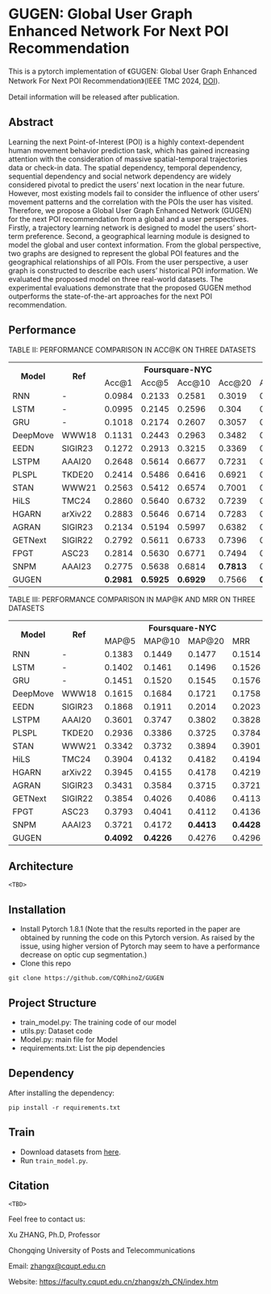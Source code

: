 # GUGEN: Global User Graph Enhanced Network For Next POI Recommendation

This is a pytorch implementation of 《GUGEN: Global User Graph Enhanced Network For Next POI Recommendation》(IEEE TMC 2024, [DOI](https://doi.org/10.1109/TMC.2024.3455107)). 

Detail information will be released after publication.


## Abstract

Learning the next Point-of-Interest (POI) is a highly context-dependent human movement behavior prediction task, which has gained increasing attention with the consideration of massive spatial-temporal trajectories data or check-in data. The spatial dependency, temporal dependency, sequential dependency and social network dependency are widely considered pivotal to predict the users’ next location in the near future. However, most existing models fail to consider the influence of other users’ movement patterns and the correlation with the POIs the user has visited. Therefore, we propose a Global User Graph Enhanced Network (GUGEN) for the next POI recommendation from a global and a user perspectives. Firstly, a trajectory learning network is designed to model the users’ short-term preference. Second, a geographical learning module is designed to
model the global and user context information. From the global perspective, two graphs are designed to represent the global POI features and the geographical relationships of all POIs. From the user perspective, a user graph is constructed to describe each users’ historical POI information. We evaluated the proposed model on three real-world datasets. The experimental evaluations demonstrate that the proposed GUGEN method outperforms the state-of-the-art approaches for the next POI recommendation.

## Performance
TABLE II: PERFORMANCE COMPARISON IN ACC@K ON THREE DATASETS
<table style="width:100%;">
  <tr>
    <th rowspan="2">Model</th>
    <th rowspan="2">Ref</th>
    <th colspan="4">Foursquare-NYC</th>
    <th colspan="4">Foursquare-TKY</th>
    <th colspan="4">Gowalla-CA</th>
  </tr>
  <tr>
    <td>Acc@1</td>
    <td>Acc@5</td>
    <td>Acc@10</td>
    <td>Acc@20</td>
    <td>Acc@1</td>
    <td>Acc@5</td>
    <td>Acc@10</td>
    <td>Acc@20</td>
    <td>Acc@1</td>
    <td>Acc@5</td>
    <td>Acc@10</td>
    <td>Acc@20</td>
  </tr>
  <tr>
    <td>RNN</td>
    <td>-</td>
    <td>0.0984</td>
    <td>0.2133</td>
    <td>0.2581</td>
    <td>0.3019</td>
    <td>0.0772</td>
    <td>0.1474</td>
    <td>0.1682</td>
    <td>0.1763</td>
    <td>0.0534</td>
    <td>0.13</td>
    <td>0.1451</td>
    <td>0.1534</td>
  </tr>
  <tr>
    <td>LSTM</td>
    <td>-</td>
    <td>0.0995</td>
    <td>0.2145</td>
    <td>0.2596</td>
    <td>0.304</td>
    <td>0.0778</td>
    <td>0.1476</td>
    <td>0.1691</td>
    <td>0.1765</td>
    <td>0.0535</td>
    <td>0.1302</td>
    <td>0.1461</td>
    <td>0.1543</td>
  </tr>
  <tr>
    <td>GRU</td>
    <td>-</td>
    <td>0.1018</td>
    <td>0.2174</td>
    <td>0.2607</td>
    <td>0.3057</td>
    <td>0.0782</td>
    <td>0.1493</td>
    <td>0.1697</td>
    <td>0.1771</td>
    <td>0.0541</td>
    <td>0.1306</td>
    <td>0.1470</td>
    <td>0.1548</td>
  </tr>
  <tr>
    <td>DeepMove</td>
    <td>WWW18</td>
    <td>0.1131</td>
    <td>0.2443</td>
    <td>0.2963</td>
    <td>0.3482</td>
    <td>0.0891</td>
    <td>0.1692</td>
    <td>0.1935</td>
    <td>0.2022</td>
    <td>0.0613</td>
    <td>0.1491</td>
    <td>0.1674</td>
    <td>0.1765</td>
  </tr>
  <tr>
    <td>EEDN</td>
    <td>SIGIR23</td>
    <td>0.1272</td>
    <td>0.2913</td>
    <td>0.3215</td>
    <td>0.3369</td>
    <td>0.0954</td>
    <td>0.2242</td>
    <td>0.2717</td>
    <td>0.2963</td>
    <td>0.0736</td>
    <td>0.1848</td>
    <td>0.2427</td>
    <td>0.2501</td>
  </tr>
  <tr>
    <td>LSTPM</td>
    <td>AAAI20</td>
    <td>0.2648</td>
    <td>0.5614</td>
    <td>0.6677</td>
    <td>0.7231</td>
    <td>0.2195</td>
    <td>0.3141</td>
    <td>0.4297</td>
    <td>0.5275</td>
    <td>0.1799</td>
    <td>0.3052</td>
    <td>0.3926</td>
    <td>0.4459</td>
  </tr>
  <tr>
    <td>PLSPL</td>
    <td>TKDE20</td>
    <td>0.2414</td>
    <td>0.5486</td>
    <td>0.6416</td>
    <td>0.6921</td>
    <td>0.2157</td>
    <td>0.3142</td>
    <td>0.4314</td>
    <td>0.5304</td>
    <td>0.2059</td>
    <td>0.3229</td>
    <td>0.4161</td>
    <td>0.4684</td>
  </tr>
  <tr>
    <td>STAN</td>
    <td>WWW21</td>
    <td>0.2563</td>
    <td>0.5412</td>
    <td>0.6574</td>
    <td>0.7001</td>
    <td>0.2249</td>
    <td>0.3911</td>
    <td>0.5213</td>
    <td>0.5886</td>
    <td>0.2120</td>
    <td>0.3394</td>
    <td>0.4261</td>
    <td>0.4972</td>
  </tr>
  <tr>
    <td>HiLS</td>
    <td>TMC24</td>
    <td>0.2860</td>
    <td>0.5640</td>
    <td>0.6732</td>
    <td>0.7239</td>
    <td>0.2410</td>
    <td>0.4370</td>
    <td>0.5495</td>
    <td>0.6319</td>
    <td>0.2486</td>
    <td>0.3732</td>
    <td>0.4902</td>
    <td>0.5317</td>
  </tr>
  <tr>
    <td>HGARN</td>
    <td>arXiv22</td>
    <td>0.2883</td>
    <td>0.5646</td>
    <td>0.6714</td>
    <td>0.7283</td>
    <td>0.2233</td>
    <td>0.4298</td>
    <td>0.5103</td>
    <td>0.5644</td>
    <td>0.2452</td>
    <td>0.3808</td>
    <td>0.4941</td>
    <td>0.5339</td>
  </tr>
  <tr>
    <td>AGRAN</td>
    <td>SIGIR23</td>
    <td>0.2134</td>
    <td>0.5194</td>
    <td>0.5997</td>
    <td>0.6382</td>
    <td>0.2302</td>
    <td>0.4265</td>
    <td>0.5258</td>
    <td>0.5967</td>
    <td>0.2502</td>
    <td>0.3975</td>
    <td>0.5088</td>
    <td>0.5386</td>
  </tr>
  <tr>
    <td>GETNext</td>
    <td>SIGIR22</td>
    <td>0.2792</td>
    <td>0.5611</td>
    <td>0.6733</td>
    <td>0.7396</td>
    <td>0.2539</td>
    <td>0.4523</td>
    <td>0.5613</td>
    <td>0.6504</td>
    <td>0.2484</td>
    <td>0.4312</td>
    <td>0.4981</td>
    <td>0.5668</td>
  </tr>
  <tr>
    <td>FPGT</td>
    <td>ASC23</td>
    <td>0.2814</td>
    <td>0.5630</td>
    <td>0.6771</td>
    <td>0.7494</td>
    <td>0.2603</td>
    <td>0.4712</td>
    <td>0.5765</td>
    <td>0.6586</td>
    <td>0.2647</td>
    <td>0.4382</td>
    <td>0.5153</td>
    <td>0.5737</td>
  </tr>
  <tr>
    <td>SNPM</td>
    <td>AAAI23</td>
    <td>0.2775</td>
    <td>0.5638</td>
    <td>0.6814</td>
    <td><b>0.7813</b></td>
    <td>0.2604</td>
    <td>0.5095</td>
    <td>0.5872</td>
    <td><b>0.7134</b></td>
    <td>0.2714</td>
    <td>0.4389</td>
    <td>0.5171</td>
    <td>0.5747</td>
  </tr>
  <tr>
    <td>GUGEN</td>
    <td></td>
    <td><b>0.2981</b></td>
    <td><b>0.5925</b></td>
    <td><b>0.6929</b></td>
    <td>0.7566</td>
    <td><b>0.2743</b></td>
    <td><b>0.5132</b></td>
    <td><b>0.5916</b></td>
    <td>0.6631</td>
    <td><b>0.2857</b></td>
    <td>0.4532</b></td>
    <td><b>0.5250</b></td>
    <td><b>0.5874</b></td>
  </tr>
</table>

TABLE III: PERFORMANCE COMPARISON IN MAP@K AND MRR ON THREE DATASETS
<table style="width:100%;">
  <tr>
    <th rowspan="2">Model</th>
    <th rowspan="2">Ref</th>
    <th colspan="4">Foursquare-NYC</th>
    <th colspan="4">Foursquare-TKY</th>
    <th colspan="4">Gowalla-CA</th>
  </tr>
  <tr>
    <td>MAP@5</td>
    <td>MAP@10</td>
    <td>MAP@20</td>
    <td>MRR</td>
    <td>MAP@5</td>
    <td>MAP@10</td>
    <td>MAP@20</td>
    <td>MRR</td>
    <td>MAP@5</td>
    <td>MAP@10</td>
    <td>MAP@20</td>
    <td>MRR</td>
  </tr>
  <tr>
    <td>RNN</td>
    <td>-</td>
    <td>0.1383</td>
    <td>0.1449</td>
    <td>0.1477</td>
    <td>0.1514</td>
    <td>0.1272</td>
    <td>0.1333</td>
    <td>0.1378</td>
    <td>0.1410</td>
    <td>0.0968</td>
    <td>0.1042</td>
    <td>0.1077</td>
    <td>0.1114</td>
  </tr>
  <tr>
    <td>LSTM</td>
    <td>-</td>
    <td>0.1402</td>
    <td>0.1461</td>
    <td>0.1496</td>
    <td>0.1526</td>
    <td>0.1282</td>
    <td>0.1352</td>
    <td>0.1389</td>
    <td>0.1428</td>
    <td>0.0982</td>
    <td>0.1051</td>
    <td>0.1086</td>
    <td>0.1128</td>
  </tr>
  <tr>
    <td>GRU</td>
    <td>-</td>
    <td>0.1451</td>
    <td>0.1520</td>
    <td>0.1545</td>
    <td>0.1576</td>
    <td>0.1334</td>
    <td>0.1399</td>
    <td>0.1434</td>
    <td>0.1475</td>
    <td>0.1016</td>
    <td>0.1085</td>
    <td>0.1130</td>
    <td>0.1165</td>
  </tr>
  <tr>
    <td>DeepMove</td>
    <td>WWW18</td>
    <td>0.1615</td>
    <td>0.1684</td>
    <td>0.1721</td>
    <td>0.1758</td>
    <td>0.1478</td>
    <td>0.1557</td>
    <td>0.1600</td>
    <td>0.1643</td>
    <td>0.1131</td>
    <td>0.1210</td>
    <td>0.1252</td>
    <td>0.1298</td>
  </tr>
  <tr>
    <td>EEDN</td>
    <td>SIGIR23</td>
    <td>0.1868</td>
    <td>0.1911</td>
    <td>0.2014</td>
    <td>0.2023</td>
    <td>0.1643</td>
    <td>0.1826</td>
    <td>0.1921</td>
    <td>0.1941</td>
    <td>0.1425</td>
    <td>0.1941</td>
    <td>0.2065</td>
    <td>0.2072</td>
  </tr>
  <tr>
    <td>LSTPM</td>
    <td>AAAI20</td>
    <td>0.3601</td>
    <td>0.3747</td>
    <td>0.3802</td>
    <td>0.3828</td>
    <td>0.3026</td>
    <td>0.3142</td>
    <td>0.3196</td>
    <td>0.3241</td>
    <td>0.2424</td>
    <td>0.2500</td>
    <td>0.2536</td>
    <td>0.2565</td>
  </tr>
  <tr>
    <td>PLSPL</td>
    <td>TKDE20</td>
    <td>0.2936</td>
    <td>0.3386</td>
    <td>0.3725</td>
    <td>0.3784</td>
    <td>0.2139</td>
    <td>0.2906</td>
    <td>0.3335</td>
    <td>0.3343</td>
    <td>0.2721</td>
    <td>0.2868</td>
    <td>0.2934</td>
    <td>0.2941</td>
  </tr>
  <tr>
    <td>STAN</td>
    <td>WWW21</td>
    <td>0.3342</td>
    <td>0.3732</td>
    <td>0.3894</td>
    <td>0.3901</td>
    <td>0.2743</td>
    <td>0.3322</td>
    <td>0.3526</td>
    <td>0.3535</td>
    <td>0.2862</td>
    <td>0.2938</td>
    <td>0.3073</td>
    <td>0.3104</td>
  </tr>
  <tr>
    <td>HiLS</td>
    <td>TMC24</td>
    <td>0.3904</td>
    <td>0.4132</td>
    <td>0.4182</td>
    <td>0.4194</td>
    <td>0.3415</td>
    <td>0.3601</td>
    <td>0.3702</td>
    <td>0.3734</td>
    <td>0.2894</td>
    <td>0.3054</td>
    <td>0.3086</td>
    <td>0.3109</td>
  </tr>
  <tr>
    <td>HGARN</td>
    <td>arXiv22</td>
    <td>0.3945</td>
    <td>0.4155</td>
    <td>0.4178</td>
    <td>0.4219</td>
    <td>0.3168</td>
    <td>0.3292</td>
    <td>0.3349</td>
    <td>0.3385</td>
    <td>0.2951</td>
    <td>0.3003</td>
    <td>0.3118</td>
    <td>0.3146</td>
  </tr>
  <tr>
    <td>AGRAN</td>
    <td>SIGIR23</td>
    <td>0.3431</td>
    <td>0.3584</td>
    <td>0.3715</td>
    <td>0.3721</td>
    <td>0.3263</td>
    <td>0.3344</td>
    <td>0.3584</td>
    <td>0.3606</td>
    <td>0.2988</td>
    <td>0.3077</td>
    <td>0.3120</td>
    <td>0.3167</td>
  </tr>
  <tr>
    <td>GETNext</td>
    <td>SIGIR22</td>
    <td>0.3854</td>
    <td>0.4026</td>
    <td>0.4086</td>
    <td>0.4113</td>
    <td>0.3541</td>
    <td>0.3682</td>
    <td>0.3732</td>
    <td>0.3764</td>
    <td>0.3103</td>
    <td>0.3239</td>
    <td>0.3311</td>
    <td>0.3372</td>
  </tr>
  <tr>
    <td>FPGT</td>
    <td>ASC23</td>
    <td>0.3793</td>
    <td>0.4041</td>
    <td>0.4112</td>
    <td>0.4136</td>
    <td>0.3622</td>
    <td>0.3758</td>
    <td>0.3792</td>
    <td>0.3837</td>
    <td>0.3245</td>
    <td>0.3469</td>
    <td>0.3470</td>
    <td>0.3485</td>
  </tr>
  <tr>
    <td>SNPM</td>
    <td>AAAI23</td>
    <td>0.3721</td>
    <td>0.4172</td>
    <td><b>0.4413</b></td>
    <td><b>0.4428</b></td>
    <td>0.3716</td>
    <td>0.3786</td>
    <td><b>0.4153</b></td>
    <td><b>0.4161</b></td>
    <td>0.3202</td>
    <td>0.3443</td>
    <td>0.3487</td>
    <td>0.3506</td>
  </tr>
  <tr>
    <td>GUGEN</td>
    <td></td>
    <td><b>0.4092</b></td>
    <td><b>0.4226</b></td>
    <td>0.4276</td>
    <td>0.4296</td>
    <td><b>0.3736</b></td>
    <td><b>0.3842</b></td>
    <td>0.3892</td>
    <td>0.3939</td>
    <td><b>0.3329</b></td>
    <td><b>0.3662</b></td>
    <td><b>0.3695</b></td>
    <td><b>0.3723</b></td>
  </tr>
</table>

## Architecture

```
<TBD>
```

## Installation

- Install Pytorch 1.8.1 (Note that the results reported in the paper are obtained by running the code on this Pytorch version. As raised by the issue, using higher version of Pytorch may seem to have a performance decrease on optic cup segmentation.)
- Clone this repo

```
git clone https://github.com/CQRhinoZ/GUGEN
```

## Project Structure

- train_model.py: The training code of our model
- utils.py: Dataset code
- Model.py: main file for Model
- requirements.txt: List the pip dependencies

## Dependency

After installing the dependency:

    pip install -r requirements.txt

## Train

- Download datasets from [here](https://drive.google.com/drive/folders/1o72mNxUgSJX43KcQ2Tg_YE3N3oJEZX5T?usp=drive_link).
- Run `train_model.py`.


## Citation

```
<TBD>
```

Feel free to contact us:

Xu ZHANG, Ph.D, Professor

Chongqing University of Posts and Telecommunications

Email: zhangx@cqupt.edu.cn

Website: https://faculty.cqupt.edu.cn/zhangx/zh_CN/index.htm
